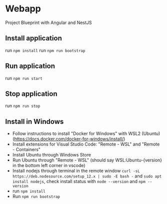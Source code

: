 # Webapp

Project Blueprint with Angular and NestJS

## Install application

run `npm install`
run `npm run bootstrap`

## Run application

run `npm run start`

## Stop application

run `npm run stop`

## Install in Windows

- Follow instructions to install "Docker for Windows" with WSL2 (Ubuntu) (https://docs.docker.com/docker-for-windows/install/)
- Install extensions for Visual Studio Code: "Remote - WSL" and "Remote - Containers"
- Install Ubuntu through Windows Store
- Run Ubuntu through "Remote - WSL" (should say WSL:Ubuntu-{version} in the bottom left corner in vscode)
- Install nodejs through terminal in the remote window `curl -sL https://deb.nodesource.com/setup_12.x | sudo -E bash -` and `sudo apt install nodejs`, check install status with `node --version` and `npm --version`
- run `npm install`
- Run `npm run bootstrap`
